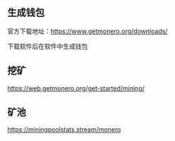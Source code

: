 ## 生成钱包

官方下载地址：https://www.getmonero.org/downloads/

下载软件后在软件中生成钱包

## 挖矿

https://web.getmonero.org/get-started/mining/

## 矿池

https://miningpoolstats.stream/monero